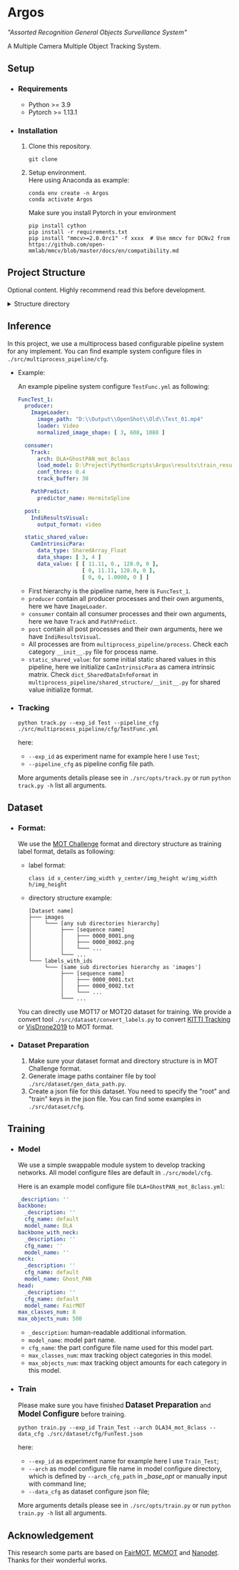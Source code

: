 # Argos
*"Assorted Recognition General Objects Surveillance System"*

A Multiple Camera Multiple Object Tracking System.


## Setup
- ### Requirements
  - Python >= 3.9
  - Pytorch >= 1.13.1

- ### Installation

  1. Clone this repository.
      ```
      git clone 
      ```

  2. Setup environment.  
      Here using Anaconda as example:
      ```
      conda env create -n Argos
      conda activate Argos
      ```

      Make sure you install Pytorch in your environment

      ```
      pip install cython
      pip install -r requirements.txt
      pip install "mmcv>=2.0.0rc1" -f xxxx  # Use mmcv for DCNv2 from https://github.com/open-mmlab/mmcv/blob/master/docs/en/compatibility.md
      ```


## Project Structure
Optional content. Highly recommend read this before development.
<details>

<summary>Structure directory</summary>
The whole project is based on a multiprocessing pipeline system, which can be easily configured in *YAML* format.
Project structure as following:

```
src
├─── dataset
├─── trainer
├─── model
│   ├─── cfg
│   └─── networks
├─── multiprocess_pipeline
│   ├─── cfg
│   ├─── process
│   ├─── shared_structure
│   └─── workers
└─── opts
```

  - ### Dataset

    All dataset related is in `dataset` directory. Substructure as following:

    ```
    dataset
    ├─── cfg
    ├─── data_path
    ├─── convert_labels.py
    ├─── gen_data_path.py
    └─── dataset.py
    ```
    
    - `cfg`: Store dataset config file by *JSON*.
    - `data_path`: Store image file paths by specialized file type.
    - `convert_labels.py`: Contain all utils to convert dataset format to [MOT Challenge](https://motchallenge.net/) format.
    - `gen_data_path.py`: Generate dataset image file container file.
    - `dataset.py`: All dataset class defined in this file.


  - ### Trainer

    `trainer` defined basic trainer class for network training. Substructure as following:
    ```
    trainer
    ├─── utils
    └─── trainer.py
    ```
    
    - `utils`: util functions, for example: initial check.
    - `trainer.py`: defined all trainers.


  - ### Model

    `model` contain all network related content. 
    We use a simple swappable module system to develop tracking networks. 

    The whole model can be easily defined by a model configure file in `model/cfg`. 
    And each part network also can be defined by its own part configure file in `model/networks/[part category]/[part name]/cfg`.
    
    Substructure as following:
    ```
    model
    ├─── cfg
    ├─── networks
    │    ├─── backbone
    │    │    ├─── DLA
    │    │    ├─── ParNet
    │    │    ├─── ShuffleNetV2
    │    │    ├─── ...
    │    ├─── backbone_with_neck
    │    │    ├─── DLA_DCN
    │    │    ├─── ParNet
    │    │    ├─── ResNet_DCN
    │    │    ├─── ...
    │    ├─── head
    │    │    └─── FairMOT
    │    ├─── loss
    │    ├─── module
    │    ├─── neck
    │    │    ├─── DLA_Fusion
    │    │    ├─── FPN
    │    │    ├─── Ghost_PAN
    │    │    ├─── ...
    │    └─── model_part_config.py
    ├─── model_config.py
    ├─── utils
    └─── base_model.py
    ```
    - `cfg`: store overall model config files.
    - `network`: contain all model parts.
    - `model_config.py`: defined model configure structure.
    - `utils`: util functions.
    - `base_model.py`: define the base class of model.
    - Here is an example model configure file `DLA+GhostPAN_mot_8class.yml`:
      ``` yaml
      _description: ''
      backbone:
        _description: ''
        cfg_name: default
        model_name: DLA
      backbone_with_neck:
        _description: ''
        cfg_name: ''
        model_name: ''
      neck:
        _description: ''
        cfg_name: default
        model_name: Ghost_PAN
      head:
        _description: ''
        cfg_name: default
        model_name: FairMOT
      max_classes_num: 8
      max_objects_num: 500
      ```
      - `_description`: human-readable additional information.
      - `model_name`: model part name.
      - `cfg_name`: the part configure file name used for this model part.
      - `max_classes_num`: max tracking object categories in this model.
      - `max_objects_num`: max tracking object amounts for each category in this model. 
  
    An example part network `FairMOT` substructure as following:
    ```
    ...
    ├─── head
    │    ├─── FairMOT
    │    │    ├─── cfg
    │    │    │    └─── default.yml
    │    │    └─── FairMOT.py
    ...  ... 
    │    ├─── _masterclass.py
    │    └─── __init__.py
    ...   
    ```
    - `cfg`: store model configure file. Configure contents are this part model initial structure key arguments. In this example, we have one configure `default.yml`. In this example, configure content as following:
    ```yaml
    head_conv: 256
    reid_dim: 128
    loss_cfg:
      mse_loss: false
      reg_loss: 'l1'
      hm_weight: 1
      off_weight: 1
      wh_weight: 0.1
      id_loss: 'ce'
      id_weight: 1
      norm_wh: false
      dense_wh: false
      cat_spec_wh: false
      reg_offset: true

      loss_stats: ['loss', 'hm_loss', 'wh_loss', 'off_loss', 'id_loss']
    ```
    - `[model name].py`: model python file. In this example, we use `FairMOT.py` model.
    - `_masterclass.py`: define the base model of this part.
    - `__init__.py`: all usable networks in this part should be registered in this file to use.

  - ### Multiprocess Pipeline
    
    `multiprocess_pipeline` contain all multiprocess pipeline related contents. In this project, we use a multiprocess based configurable pipeline system for tracking implement. 
    You can find example system configure files in `multiprocess_pipeline/cfg`.

    Substructure as following:
    ```
    multiprocess_pipeline
    ├─── cfg
    ├─── process
    │   ├─── producer
    │   │   ├─── ...
    │   │   └─── _masterclass.py
    │   ├─── consumer
    │   │   ├─── ...
    │   │   └─── _masterclass.py
    │   ├─── post
    │   │   ├─── ...
    │   │   └─── _masterclass.py
    │   └─── _masterclass.py
    ├─── workers
    │   ├─── image_loader
    │   ├─── tracker
    │   ├─── ...
    │   └─── postprocess
    ├─── shared_structure
    └─── utils
    ```
    
    - `cfg`: store overall implement multiprocess pipeline config files.
    - `process`: contain all -*producer*, *consumer*, *post*- 3 categories process files. The base class define is in `_masterclass.py`
    - `workers`: all function workers files. Some process can have different workers for different methods with the same usage. 
For example, process `ImgaLoader` can have worker `loader_address` load image from an IP address or have worker `loader_video` load image from a video file.
    - `shared_structure`: define all shared memory structure like `data_hub` and `output_port`
    - `utils`: util functions.
    - An example structure configure `TestFunc.yml` as following:
      ``` yaml
      FuncTest_1:
        producer:
          ImageLoader:
            image_path: "D:\\Output\\OpenShot\\Old\\Test_01.mp4"
            loader: Video
            normalized_image_shape: [ 3, 608, 1088 ]

        consumer:
          Track:
            arch: DLA+GhostPAN_mot_8class
            load_model: D:\Project\PythonScripts\Argus\results\train_result\Experiment_02\DLA+GhostPAN_mot_8class\2024-03-08-03-19-33\DLA+GhostPAN_mot_8class.pth
            conf_thres: 0.4
            track_buffer: 30

          PathPredict:
            predictor_name: HermiteSpline

        post:
          IndiResultsVisual:
            output_format: video

        static_shared_value:
          CamIntrinsicPara:
            data_type: SharedArray_Float
            data_shape: [ 3, 4 ]
            data_value: [ [ 11.11, 0., 128.0, 0 ],
                          [ 0, 11.11, 128.0, 0 ],
                          [ 0, 0, 1.0000, 0 ] ]
      ```
      - First hierarchy is the pipeline name, here is `FuncTest_1`.
      - `producer` contain all producer processes and their own arguments, here we have `ImageLoader`.
      - `consumer` contain all consumer processes and their own arguments, here we have `Track` and `PathPredict`.
      - `post` contain all post processes and their own arguments, here we have `IndiResultsVisual`.
      - All processes are from `multiprocess_pipeline/process`. Check each category `__init__.py` file for process name.
      - `static_shared_value`: for some initial static shared values in this pipeline, here we initialize `CamIntrinsicPara` as camera intrinsic matrix. 
      Check `dict_SharedDataInfoFormat` in `multiprocess_pipeline/shared_structure/__init__.py` for shared value initialize format.

  - ### Parser for command-line options
    
    `opts` handles all the command-line input options or arguments for each experiment. Substructure as following:
    ```
    opts
    ├─── track.py
    ├─── train.py
    └─── _base_opt.py
    ```
    - `_base_opt.py`: master opt class.

    Currently, only 2 optional subclass `opt_track` and `opt_train` are used in this project for multi-object tracking and neural network training respectively.

</details>

## Inference
In this project, we use a multiprocess based configurable pipeline system for any implement. You can find example system configure files in `./src/multiprocess_pipeline/cfg`.

- Example:

    An example pipeline system configure `TestFunc.yml` as following:
    ``` yaml
    FuncTest_1:
      producer:
        ImageLoader:
          image_path: "D:\\Output\\OpenShot\\Old\\Test_01.mp4"
          loader: Video
          normalized_image_shape: [ 3, 608, 1088 ]

      consumer:
        Track:
          arch: DLA+GhostPAN_mot_8class
          load_model: D:\Project\PythonScripts\Argus\results\train_result\Experiment_02\DLA+GhostPAN_mot_8class\2024-03-08-03-19-33\DLA+GhostPAN_mot_8class.pth
          conf_thres: 0.4
          track_buffer: 30

        PathPredict:
          predictor_name: HermiteSpline

      post:
        IndiResultsVisual:
          output_format: video

      static_shared_value:
        CamIntrinsicPara:
          data_type: SharedArray_Float
          data_shape: [ 3, 4 ]
          data_value: [ [ 11.11, 0., 128.0, 0 ],
                        [ 0, 11.11, 128.0, 0 ],
                        [ 0, 0, 1.0000, 0 ] ]
    ```
    - First hierarchy is the pipeline name, here is `FuncTest_1`.
    - `producer` contain all producer processes and their own arguments, here we have `ImageLoader`.
    - `consumer` contain all consumer processes and their own arguments, here we have `Track` and `PathPredict`.
    - `post` contain all post processes and their own arguments, here we have `IndiResultsVisual`.
    - All processes are from `multiprocess_pipeline/process`. Check each category `__init__.py` file for process name.
    - `static_shared_value`: for some initial static shared values in this pipeline, here we initialize `CamIntrinsicPara` as camera intrinsic matrix. 
    Check `dict_SharedDataInfoFormat` in `multiprocess_pipeline/shared_structure/__init__.py` for shared value initialize format.

- ### Tracking
  ```
  python track.py --exp_id Test --pipeline_cfg ./src/multiprocess_pipeline/cfg/TestFunc.yml
  ```
  here:
  - `--exp_id` as experiment name for example here I use `Test`;  
  - `--pipeline_cfg` as pipeline config file path.  

  More arguments details please see in `./src/opts/track.py` or run `python track.py -h` list all arguments. 


## Dataset
- ### Format:
    We use the [MOT Challenge](https://motchallenge.net/) format and directory structure as training label format, details as following:
    - label format:
      ```
      class id x_center/img_width y_center/img_height w/img_width h/img_height
      ```
    - directory structure example:
      ```
      [Dataset name]
      ├─── images
      │    └─── [any sub directories hierarchy]
      │         ├─── [sequence name]
      │         │    ├─── 0000_0001.png
      │         │    ├─── 0000_0002.png
      │         │    └─── ...
      │         └─── ...
      └─── labels_with_ids
           └─── [same sub directories hierarchy as 'images']
                ├─── [sequence name]
                │    ├─── 0000_0001.txt
                │    ├─── 0000_0002.txt
                │    └─── ...
                └─── ...
      ```
    You can directly use MOT17 or MOT20 dataset for training.
    We provide a convert tool `./src/dataset/convert_labels.py` to convert [KITTI Tracking](https://www.cvlibs.net/datasets/kitti/eval_tracking.php)
    or [VisDrone2019](https://github.com/VisDrone/VisDrone-Dataset?tab=readme-ov-file) to MOT format.

- ### Dataset Preparation
    1. Make sure your dataset format and directory structure is in MOT Challenge format.
    2. Generate image paths container file by tool `./src/dataset/gen_data_path.py`. 
    3. Create a json file for this dataset. You need to specify the "root" and "train" keys in the json file. You can find some examples in `./src/dataset/cfg`.


## Training
- ### Model
    We use a simple swappable module system to develop tracking networks. All model configure files are default in `./src/model/cfg`.
    
    Here is an example model configure file `DLA+GhostPAN_mot_8class.yml`:
    ``` yaml
    _description: ''
    backbone:
      _description: ''
      cfg_name: default
      model_name: DLA
    backbone_with_neck:
      _description: ''
      cfg_name: ''
      model_name: ''
    neck:
      _description: ''
      cfg_name: default
      model_name: Ghost_PAN
    head:
      _description: ''
      cfg_name: default
      model_name: FairMOT
    max_classes_num: 8
    max_objects_num: 500
    ```
    - `_description`: human-readable additional information.
    - `model_name`: model part name.
    - `cfg_name`: the part configure file name used for this model part.
    - `max_classes_num`: max tracking object categories in this model.
    - `max_objects_num`: max tracking object amounts for each category in this model. 

- ### Train
    Please make sure you have finished <big>**Dataset Preparation**</big> and <big>**Model Configure**</big> before training.
    ```
    python train.py --exp_id Train_Test --arch DLA34_mot_8class --data_cfg ./src/dataset/cfg/FunTest.json
    ```
    here:
    - `--exp_id` as experiment name for example here I use `Train_Test`;  
    - `--arch` as model configure file name in model configure directory, which is defined by `--arch_cfg_path` in *_base_opt* or manually input with command line;  
    - `--data_cfg` as dataset configure json file;

    More arguments details please see in `./src/opts/train.py` or run `python train.py -h` list all arguments. 

## Acknowledgement
This research some parts are based on [FairMOT](https://github.com/ifzhang/FairMOT/), [MCMOT](https://github.com/CaptainEven/MCMOT) and [Nanodet](https://github.com/RangiLyu/nanodet). Thanks for their wonderful works.
